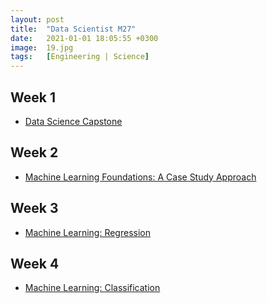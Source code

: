 ```yaml
---
layout: post
title:  "Data Scientist M27"
date:   2021-01-01 18:05:55 +0300
image:  19.jpg
tags:   [Engineering | Science]
---
```

## Week 1
- [Data Science Capstone](https://www.coursera.org/learn/data-science-project)

## Week 2
- [Machine Learning Foundations: A Case Study Approach](https://www.coursera.org/learn/ml-foundations)

## Week 3
- [Machine Learning: Regression](https://www.coursera.org/learn/ml-regression)

## Week 4
- [Machine Learning: Classification](https://www.coursera.org/learn/ml-classification)


[jekyll-docs]: https://jekyllrb.com/docs/home
[jekyll-gh]:   https://github.com/jekyll/jekyll
[jekyll-talk]: https://talk.jekyllrb.com/
